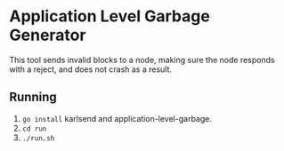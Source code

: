 # Application Level Garbage Generator

This tool sends invalid blocks to a node, making sure the node
responds with a reject, and does not crash as a result.

## Running

1. `go install` karlsend and application-level-garbage.
2. `cd run`
3. `./run.sh`
